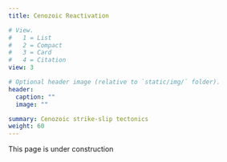 ```yaml
---
title: Cenozoic Reactivation

# View.
#   1 = List
#   2 = Compact
#   3 = Card
#   4 = Citation
view: 3

# Optional header image (relative to `static/img/` folder).
header:
  caption: ""
  image: ""

summary: Cenozoic strike-slip tectonics
weight: 60
---
```

This page is under construction
